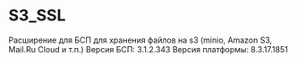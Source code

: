 # S3_SSL
Расширение для БСП для хранения файлов на s3 (minio, Amazon S3, Mail.Ru Cloud и т.п.)
Версия БСП: 3.1.2.343
Версия платформы: 8.3.17.1851
